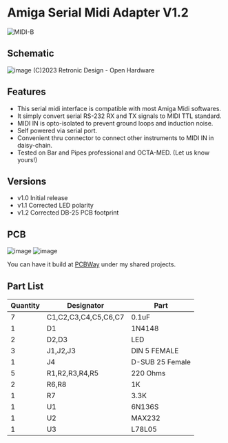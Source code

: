 # Amiga Serial Midi Adapter V1.2
![MIDI-B](https://user-images.githubusercontent.com/18539931/230472239-8f5f75cc-09ab-45d8-9a18-404810288ec5.png)
## Schematic
![image](https://github.com/retronicdesign/AmigaMidi/assets/18539931/8ce9c4f6-58bd-4377-ae44-80cd34c68443)
(C)2023 Retronic Design - Open Hardware

## Features
- This serial midi interface is compatible with most Amiga Midi softwares.
- It simply convert serial RS-232 RX and TX signals to MIDI TTL standard.
- MIDI IN is opto-isolated to prevent ground loops and induction noise.
- Self powered via serial port.
- Convenient thru connector to connect other instruments to MIDI IN in daisy-chain.
- Tested on Bar and Pipes professional and OCTA-MED. (Let us know yours!)

## Versions
- v1.0 Initial release
- v1.1 Corrected LED polarity
- v1.2 Corrected DB-25 PCB footprint

## PCB
![image](https://github.com/retronicdesign/AmigaMidi/assets/18539931/1c25cb96-cc20-4b32-a4ac-9e8b5ca61921)
![image](https://github.com/retronicdesign/AmigaMidi/assets/18539931/a8dbc4b6-b9c0-4f1e-90a0-c7f044fd3959)

You can have it build at [PCBWay](https://pcbway.com/g/J4X1Dw) under my shared projects.

## Part List

| Quantity | Designator | Part |
| --- | --- | --- |
| 7 |	C1,C2,C3,C4,C5,C6,C7|	0.1uF |
| 1 |	D1 | 1N4148 |
| 2 |	D2,D3 | LED |
| 3 |	J1,J2,J3 | DIN 5 FEMALE |
| 1 |	J4 | D-SUB 25 Female |
| 5 |	R1,R2,R3,R4,R5 | 220 Ohms |
| 2 |	R6,R8 | 1K |
| 1 |	R7 | 3.3K |
| 1 |	U1 | 6N136S |
| 1 |	U2 | MAX232 |
| 1 |	U3 | L78L05 |
